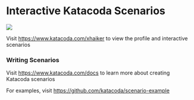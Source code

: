 # Interactive Katacoda Scenarios

[![](http://shields.katacoda.com/katacoda/xhaiker/count.svg)](https://www.katacoda.com/xhaiker "Get your profile on Katacoda.com")

Visit https://www.katacoda.com/xhaiker to view the profile and interactive scenarios

### Writing Scenarios
Visit https://www.katacoda.com/docs to learn more about creating Katacoda scenarios

For examples, visit https://github.com/katacoda/scenario-example
